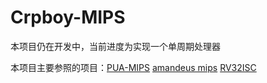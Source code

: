 # Crpboy-MIPS

本项目仍在开发中，当前进度为实现一个单周期处理器

本项目主要参照的项目：[PUA-MIPS](https://github.com/Clo91eaf/PUA-MIPS) [amandeus mips](https://github.com/amadeus-mips/amadeus-mips/) [RV32ISC](https://github.com/github-3rr0r/RV32ISC)